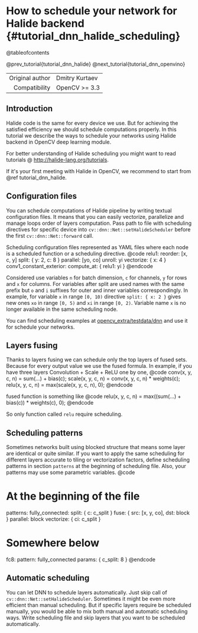 # How to schedule your network for Halide backend {#tutorial_dnn_halide_scheduling}

@tableofcontents

@prev_tutorial{tutorial_dnn_halide}
@next_tutorial{tutorial_dnn_openvino}

|    |    |
| -: | :- |
| Original author | Dmitry Kurtaev |
| Compatibility | OpenCV >= 3.3 |

## Introduction
Halide code is the same for every device we use. But for achieving the satisfied
efficiency we should schedule computations properly. In this tutorial we describe
the ways to schedule your networks using Halide backend in OpenCV deep learning module.

For better understanding of Halide scheduling you might want to read tutorials @ http://halide-lang.org/tutorials.

If it's your first meeting with Halide in OpenCV, we recommend to start from @ref tutorial_dnn_halide.

## Configuration files
You can schedule computations of Halide pipeline by writing textual configuration files.
It means that you can easily vectorize, parallelize and manage loops order of
layers computation. Pass path to file with scheduling directives for specific
device into ```cv::dnn::Net::setHalideScheduler``` before the first ```cv::dnn::Net::forward``` call.

Scheduling configuration files represented as YAML files where each node is a
scheduled function or a scheduling directive.
@code
relu1:
  reorder: [x, c, y]
  split: { y: 2, c: 8 }
  parallel: [yo, co]
  unroll: yi
  vectorize: { x: 4 }
conv1_constant_exterior:
  compute_at: { relu1: yi }
@endcode

Considered use variables `n` for batch dimension, `c` for channels,
`y` for rows and `x` for columns. For variables after split are used names
with the same prefix but `o` and `i` suffixes for outer and inner variables
correspondingly. In example, for variable `x` in range `[0, 10)` directive
`split: { x: 2 }` gives new ones `xo` in range `[0, 5)` and `xi` in range `[0, 2)`.
Variable name `x` is no longer available in the same scheduling node.

You can find scheduling examples at [opencv_extra/testdata/dnn](https://github.com/opencv/opencv_extra/tree/4.x/testdata/dnn)
and use it for schedule your networks.

## Layers fusing
Thanks to layers fusing we can schedule only the top layers of fused sets.
Because for every output value we use the fused formula.
In example, if you have three layers Convolution + Scale + ReLU one by one,
@code
conv(x, y, c, n) = sum(...) + bias(c);
scale(x, y, c, n) = conv(x, y, c, n) * weights(c);
relu(x, y, c, n) = max(scale(x, y, c, n), 0);
@endcode

fused function is something like
@code
relu(x, y, c, n) = max((sum(...) + bias(c)) * weights(c), 0);
@endcode

So only function called `relu` require scheduling.

## Scheduling patterns
Sometimes networks built using blocked structure that means some layer are
identical or quite similar. If you want to apply the same scheduling for
different layers accurate to tiling or vectorization factors, define scheduling
patterns in section `patterns` at the beginning of scheduling file.
Also, your patterns may use some parametric variables.
@code
# At the beginning of the file
patterns:
  fully_connected:
    split: { c: c_split }
    fuse: { src: [x, y, co], dst: block }
    parallel: block
    vectorize: { ci: c_split }
# Somewhere below
fc8:
  pattern: fully_connected
  params: { c_split: 8 }
@endcode

## Automatic scheduling
You can let DNN to schedule layers automatically. Just skip call of ```cv::dnn::Net::setHalideScheduler```. Sometimes it might be even more efficient than manual scheduling.
But if specific layers require be scheduled manually, you would be able to
mix both manual and automatic scheduling ways. Write scheduling file
and skip layers that you want to be scheduled automatically.
